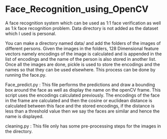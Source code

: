 # Face_Recognition_using_OpenCV
A face recognition system which can be used as 1:1 face verification as well as 1:k face recognition problem.
Data directory is not added as the dataset which I used is personal.

You can make a directory named data/ and add the folders of the images of different persons. Given the images in the folders,
128 Dimensional feature vectors namely encodings of the image is calculated and is appended in the list of encodings and the 
name of the person is also stored in another list. Once all the images are done, pickle is used to store the encodings and 
the names so that they can be used elsewhere. This process can be done by running the face.py.

Face_predict.py : This file performs the predictions and draw a bounding box around the face as well as display the name
on the openCV frame. This script uses the encodings calculated previously. The encodings of the face in the frame are 
calculated and then the cosine or euclidean distance is calculated between this face and the stored encodings, if the 
distance is less than a threshold value then we say the faces are similar and hence the name is displayed.

cleaning.py : This file only has some pre-processing steps for the images in the directory.
